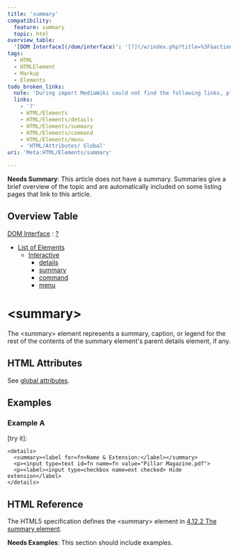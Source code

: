 ```yaml
---
title: 'summary'
compatibility:
  feature: summary
  topic: html
overview_table:
  '[DOM Interface](/dom/interface)': '[?](/w/index.php?title=%3F&action=edit&redlink=1)'
tags:
  - HTML
  - HTMLElement
  - Markup
  - Elements
todo_broken_links:
  note: 'During import MediaWiki could not find the following links, please fix and adjust this list.'
  links:
    - '?'
    - HTML/Elements
    - HTML/Elements/details
    - HTML/Elements/summary
    - HTML/Elements/command
    - HTML/Elements/menu
    - 'HTML/Attributes/ Global'
uri: 'Meta:HTML/Elements/summary'

---
```

**Needs Summary**: This article does not have a summary. Summaries give a brief overview of the topic and are automatically included on some listing pages that link to this article.

## Overview Table

[DOM Interface](/dom/interface)
:   [?](/w/index.php?title=%3F&action=edit&redlink=1)

-   [List of Elements](/w/index.php?title=HTML/Elements&action=edit&redlink=1)
    -   [Interactive](/w/index.php?title=HTML/Elements&action=edit&redlink=1)
        -   [details](/w/index.php?title=HTML/Elements/details&action=edit&redlink=1)
        -   [summary](/w/index.php?title=HTML/Elements/summary&action=edit&redlink=1)
        -   [command](/w/index.php?title=HTML/Elements/command&action=edit&redlink=1)
        -   [menu](/w/index.php?title=HTML/Elements/menu&action=edit&redlink=1)

# \<summary\>

The \<summary\> element represents a summary, caption, or legend for the rest of the contents of the summary element's parent details element, if any.

## HTML Attributes

See [global attributes](/w/index.php?title=HTML/Attributes/_Global&action=edit&redlink=1).

## Examples

### Example A

[try it]:

    <details>
      <summary><label for=fn>Name & Extension:</label></summary>
      <p><input type=text id=fn name=fn value="Pillar Magazine.pdf">
      <p><label><input type=checkbox name=ext checked> Hide extension</label>
    </details>

## HTML Reference

The HTML5 specification defines the \<summary\> element in [4.12.2 The summary element](http://www.w3.org/TR/html5/interactive-elements.html#the-summary-element).

**Needs Examples**: This section should include examples.

